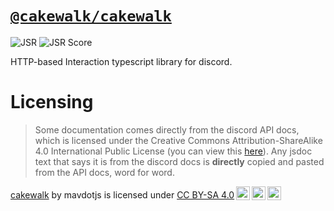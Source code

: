 # [`@cakewalk/cakewalk`](https://jsr.io/@cakewalk/cakewalk)

![JSR](https://jsr.io/badges/@cakewalk/cakewalk)
![JSR Score](https://jsr.io/badges/@cakewalk/cakewalk/score)

HTTP-based Interaction typescript library for discord.

# Licensing

> Some documentation comes directly from the discord API docs, which is licensed
> under the Creative Commons Attribution-ShareAlike 4.0 International Public
> License (you can view this
> [here](https://github.com/discord/discord-api-docs/blob/main/LICENSE)). Any
> jsdoc text that says it is from the discord docs is **directly** copied and
> pasted from the API docs, word for word.

<p xmlns:cc="http://creativecommons.org/ns#" xmlns:dct="http://purl.org/dc/terms/"><a property="dct:title" rel="cc:attributionURL" href="https://jsr.io/@cakewalk">cakewalk</a> by <span property="cc:attributionName">mavdotjs</span> is licensed under <a href="https://creativecommons.org/licenses/by-sa/4.0/?ref=chooser-v1" target="_blank" rel="license noopener noreferrer" style="display:inline-block;">CC BY-SA 4.0<img style="height:22px!important;margin-left:3px;vertical-align:text-bottom;" src="https://mirrors.creativecommons.org/presskit/icons/cc.svg?ref=chooser-v1" alt=""><img style="height:22px!important;margin-left:3px;vertical-align:text-bottom;" src="https://mirrors.creativecommons.org/presskit/icons/by.svg?ref=chooser-v1" alt=""><img style="height:22px!important;margin-left:3px;vertical-align:text-bottom;" src="https://mirrors.creativecommons.org/presskit/icons/sa.svg?ref=chooser-v1" alt=""></a></p>

